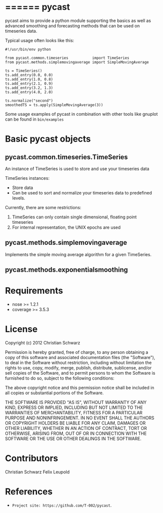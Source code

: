 ======
pycast
======

pycast aims to provide a python module supporting the basics as 
well as advanced smoothing and forecasting methods that can be used
on timeseries data.

Typical usage often looks like this:

    #!/usr/bin/env python
    
    from pycast.common.timeseries           import TimeSeries
    from pycast.methods.simplemovingaverage import SimpleMovingAverage
    
    ts = TimeSeries()
    ts.add_entry(0.0, 0.0)
    ts.add_entry(1.0, 0.8)
    ts.add_entry(2.1, 0.9)
    ts.add_entry(3.2, 1.3)
    ts.add_entry(4.0, 2.0)
    
    ts.normalize("second")
    smoothedTS = ts.apply(SimpleMovingAverage(3))
    

Some usage examples of pycast in combination with other tools like gnuplot
can be found in ``bin/examples``

Basic pycast objects
====================

pycast.common.timeseries.TimeSeries
------------------------------------
An instance of TimeSeries is used to store and use your timeseries data

TimeSeries instances:

* Store data
* Can be used to sort and normalize your timeseries data to predefined levels.

Currently, there are some restrictions:

1. TimeSeries can only contain single dimensional, floating point timeseries
2. For internal representation, the UNIX epochs are used

pycast.methods.simplemovingaverage
----------------------------------
Implements the simple moving average algorithm for a given TimeSeries.

pycast.methods.exponentialsmoothing
-----------------------------------

Requirements
============
* nose     >= 1.2.1
* coverage >= 3.5.3

License
=======
Copyright (c) 2012 Christian Schwarz

Permission is hereby granted, free of charge, to any person obtaining
a copy of this software and associated documentation files (the
"Software"), to deal in the Software without restriction, including
without limitation the rights to use, copy, modify, merge, publish,
distribute, sublicense, and/or sell copies of the Software, and to
permit persons to whom the Software is furnished to do so, subject to
the following conditions:

The above copyright notice and this permission notice shall be
included in all copies or substantial portions of the Software.

THE SOFTWARE IS PROVIDED "AS IS", WITHOUT WARRANTY OF ANY KIND,
EXPRESS OR IMPLIED, INCLUDING BUT NOT LIMITED TO THE WARRANTIES OF
MERCHANTABILITY, FITNESS FOR A PARTICULAR PURPOSE AND
NONINFRINGEMENT. IN NO EVENT SHALL THE AUTHORS OR COPYRIGHT HOLDERS BE
LIABLE FOR ANY CLAIM, DAMAGES OR OTHER LIABILITY, WHETHER IN AN ACTION
OF CONTRACT, TORT OR OTHERWISE, ARISING FROM, OUT OF OR IN CONNECTION
WITH THE SOFTWARE OR THE USE OR OTHER DEALINGS IN THE SOFTWARE.

Contributors
============
Christian Schwarz
Felix Leupold

References
==========
* `Project site: https://github.com/T-002/pycast`.